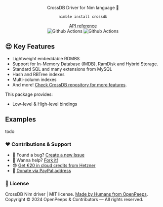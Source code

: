 <p align="center">CrossDB Driver for Nim language 👑</p>
<p align="center"><code>nimble install crossdb</code></p>
<p align="center">
  <a href="https://github.com/">API reference</a><br>
  <img src="https://github.com/openpeeps/crossdb/workflows/test/badge.svg" alt="Github Actions">  <img src="https://github.com/openpeeps/crossdb/workflows/docs/badge.svg" alt="Github Actions">
</p>

## 😍 Key Features
- Lightweight embeddable RDMBS
- Support for In-Memory Database (IMDB), RamDisk and Hybrid Storage.
- Standard SQL and many extensions from MySQL
- Hash and RBTree indexes
- Multi-column indexes
- And more! [Check CrossDB repository for more features](https://github.com/crossdb-org/crossdb).

This package provides:
- Low-level & High-level bindings

## Examples
todo

### ❤ Contributions & Support
- 🐛 Found a bug? [Create a new Issue](https://github.com/openpeeps/crossdb-nim/issues)
- 👋 Wanna help? [Fork it!](https://github.com/openpeeps/crossdb-nim/fork)
- 😎 [Get €20 in cloud credits from Hetzner](https://hetzner.cloud/?ref=Hm0mYGM9NxZ4)
- 🥰 [Donate via PayPal address](https://www.paypal.com/donate/?hosted_button_id=RJK3ZTDWPL55C)

### 🎩 License
CrossDB Nim driver | MIT license. [Made by Humans from OpenPeeps](https://github.com/openpeeps).<br>
Copyright &copy; 2024 OpenPeeps & Contributors &mdash; All rights reserved.
